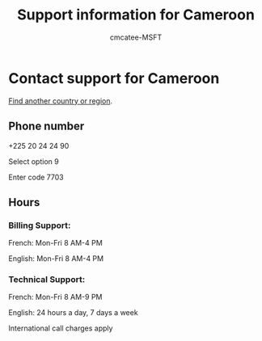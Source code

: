 ﻿---                                
title: Support information for Cameroon
author: cmcatee-MSFT
f1.keywords:
- NOCSH
ms.author: cmcatee
manager: mnirkhe
audience: Admin
ms.topic: reference
ms.service: o365-administration
ms.collection: Adm_Support
localization_priority: Normal
description: Learn how to contact support for your country or region.
ROBOTS: NOINDEX, NOFOLLOW
---

# Contact support for Cameroon

[Find another country or region](../contact-support-for-business-products.md).

## Phone number
+225 20 24 24 90

Select option 9

Enter code 7703

## Hours
### Billing Support:

French: Mon-Fri 8 AM-4 PM

English: Mon-Fri 8 AM-4 PM

### Technical Support:

French: Mon-Fri 8 AM-9 PM

English: 24 hours a day, 7 days a week

International call charges apply